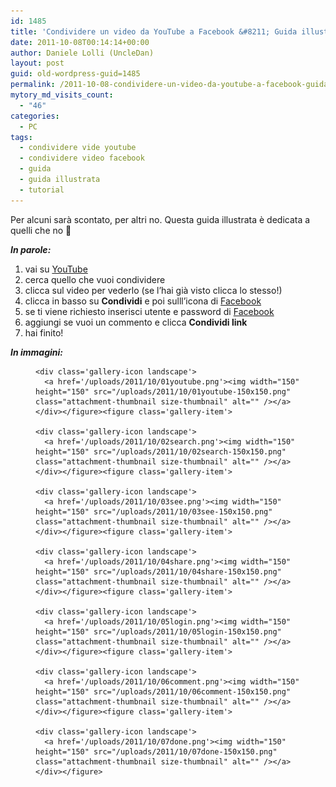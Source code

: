 ```yaml
---
id: 1485
title: 'Condividere un video da YouTube a Facebook &#8211; Guida illustrata'
date: 2011-10-08T00:14:14+00:00
author: Daniele Lolli (UncleDan)
layout: post
guid: old-wordpress-guid=1485
permalink: /2011-10-08-condividere-un-video-da-youtube-a-facebook-guida-illustrata.html
mytory_md_visits_count:
  - "46"
categories:
  - PC
tags:
  - condividere vide youtube
  - condividere video facebook
  - guida
  - guida illustrata
  - tutorial
---
```

Per alcuni sarà scontato, per altri no. Questa guida illustrata è dedicata a quelli che no 🙂

_**In parole:**_

  1. vai su <a title="YouTube" href="http://www.youtube.com" target="_blank">YouTube</a>
  2. cerca quello che vuoi condividere
  3. clicca sul video per vederlo (se l&#8217;hai già visto clicca lo stesso!)
  4. clicca in basso su **Condividi** e poi sulll&#8217;icona di <a title="facebook" href="http://www.facebook.com" target="_blank">Facebook</a>
  5. se ti viene richiesto inserisci utente e password di <a title="facebook" href="http://www.facebook.com" target="_blank">Facebook</a>
  6. aggiungi se vuoi un commento e clicca **Condividi link**
  7. hai finito!

<div>
  <em><strong>In immagini:</strong></em>
</div>

<div>
  <div id='gallery-1' class='gallery galleryid-1485 gallery-columns-2 gallery-size-thumbnail'>
    <figure class='gallery-item'> 
    
    <div class='gallery-icon landscape'>
      <a href='/uploads/2011/10/01youtube.png'><img width="150" height="150" src="/uploads/2011/10/01youtube-150x150.png" class="attachment-thumbnail size-thumbnail" alt="" /></a>
    </div></figure><figure class='gallery-item'> 
    
    <div class='gallery-icon landscape'>
      <a href='/uploads/2011/10/02search.png'><img width="150" height="150" src="/uploads/2011/10/02search-150x150.png" class="attachment-thumbnail size-thumbnail" alt="" /></a>
    </div></figure><figure class='gallery-item'> 
    
    <div class='gallery-icon landscape'>
      <a href='/uploads/2011/10/03see.png'><img width="150" height="150" src="/uploads/2011/10/03see-150x150.png" class="attachment-thumbnail size-thumbnail" alt="" /></a>
    </div></figure><figure class='gallery-item'> 
    
    <div class='gallery-icon landscape'>
      <a href='/uploads/2011/10/04share.png'><img width="150" height="150" src="/uploads/2011/10/04share-150x150.png" class="attachment-thumbnail size-thumbnail" alt="" /></a>
    </div></figure><figure class='gallery-item'> 
    
    <div class='gallery-icon landscape'>
      <a href='/uploads/2011/10/05login.png'><img width="150" height="150" src="/uploads/2011/10/05login-150x150.png" class="attachment-thumbnail size-thumbnail" alt="" /></a>
    </div></figure><figure class='gallery-item'> 
    
    <div class='gallery-icon landscape'>
      <a href='/uploads/2011/10/06comment.png'><img width="150" height="150" src="/uploads/2011/10/06comment-150x150.png" class="attachment-thumbnail size-thumbnail" alt="" /></a>
    </div></figure><figure class='gallery-item'> 
    
    <div class='gallery-icon landscape'>
      <a href='/uploads/2011/10/07done.png'><img width="150" height="150" src="/uploads/2011/10/07done-150x150.png" class="attachment-thumbnail size-thumbnail" alt="" /></a>
    </div></figure>
  </div>
</div>